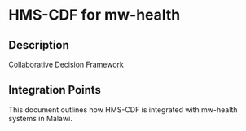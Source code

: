 # HMS-CDF for mw-health

## Description

Collaborative Decision Framework

## Integration Points

This document outlines how HMS-CDF is integrated with mw-health systems in Malawi.
